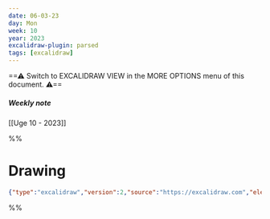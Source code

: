 ```yaml
---
date: 06-03-23
day: Mon
week: 10
year: 2023
excalidraw-plugin: parsed
tags: [excalidraw]
---
```

==⚠  Switch to EXCALIDRAW VIEW in the MORE OPTIONS menu of this document. ⚠==
##### Weekly note
[[Uge 10 - 2023]]

%%
# Drawing
```json
{"type":"excalidraw","version":2,"source":"https://excalidraw.com","elements":[],"appState":{"theme":"dark","gridSize":null,"viewBackgroundColor":"#ffffff"}}
```
%%